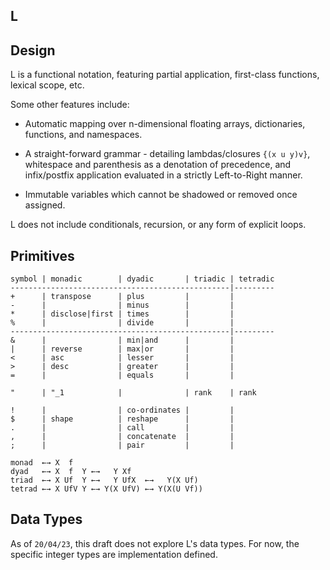 <section>

# L

</section>

<section>

# Design

L is a functional notation, featuring partial application, first-class functions, lexical scope, etc.

Some other features include:

- Automatic mapping over n-dimensional floating arrays, dictionaries, functions, and namespaces.

- A straight-forward grammar - detailing lambdas/closures `{(x u y)v}`, whitespace and parenthesis as a denotation of precedence, and infix/postfix application evaluated in a strictly Left-to-Right manner.

- Immutable variables which cannot be shadowed or removed once assigned.

L does not include conditionals, recursion, or any form of explicit loops.

## Primitives

```
symbol | monadic        | dyadic       | triadic | tetradic
-------------------------------------------------|---------
+      | transpose      | plus         |         |
-      |                | minus        |         |
*      | disclose|first | times        |         |
%      |                | divide       |         |
-------------------------------------------------|---------
&      |                | min|and      |         |
|      | reverse        | max|or       |         |
<      | asc            | lesser       |         |
>      | desc           | greater      |         |
=      |                | equals       |         |

"      | "_1            |              | rank    | rank

!      |                | co-ordinates |         |
$      | shape          | reshape      |         |
.      |                | call         |         |
,      |                | concatenate  |         |
;      |                | pair         |         |

monad  ←→ X  f
dyad   ←→ X  f  Y ←→   Y Xf
triad  ←→ X Uf  Y ←→   Y UfX  ←→   Y(X Uf)
tetrad ←→ X UfV Y ←→ Y(X UfV) ←→ Y(X(U Vf))
```

## Data Types

As of `20/04/23`, this draft does not explore L's data types. For now, the specific integer types are implementation defined.

</section>

